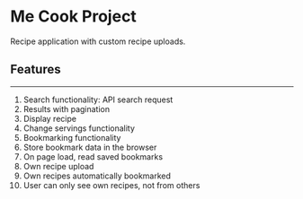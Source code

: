 # Me Cook Project

Recipe application with custom recipe uploads.

## Features

---

1. Search functionality: API search request
2. Results with pagination
3. Display recipe
4. Change servings functionality
5. Bookmarking functionality
6. Store bookmark data in the browser
7. On page load, read saved bookmarks
8. Own recipe upload
9. Own recipes automatically bookmarked
10. User can only see own recipes, not from others
